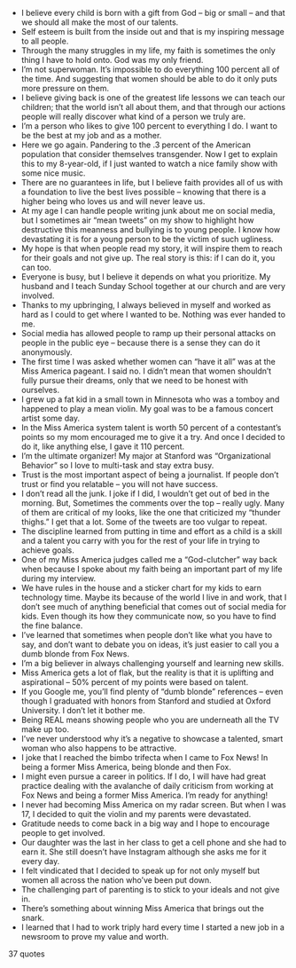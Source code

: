  - I believe every child is born with a gift from God – big or small – and that we should all make the most of our talents.
 - Self esteem is built from the inside out and that is my inspiring message to all people.
 - Through the many struggles in my life, my faith is sometimes the only thing I have to hold onto. God was my only friend.
 - I’m not superwoman. It’s impossible to do everything 100 percent all of the time. And suggesting that women should be able to do it only puts more pressure on them.
 - I believe giving back is one of the greatest life lessons we can teach our children; that the world isn’t all about them, and that through our actions people will really discover what kind of a person we truly are.
 - I’m a person who likes to give 100 percent to everything I do. I want to be the best at my job and as a mother.
 - Here we go again. Pandering to the .3 percent of the American population that consider themselves transgender. Now I get to explain this to my 8-year-old, if I just wanted to watch a nice family show with some nice music.
 - There are no guarantees in life, but I believe faith provides all of us with a foundation to live the best lives possible – knowing that there is a higher being who loves us and will never leave us.
 - At my age I can handle people writing junk about me on social media, but I sometimes air “mean tweets” on my show to highlight how destructive this meanness and bullying is to young people. I know how devastating it is for a young person to be the victim of such ugliness.
 - My hope is that when people read my story, it will inspire them to reach for their goals and not give up. The real story is this: if I can do it, you can too.
 - Everyone is busy, but I believe it depends on what you prioritize. My husband and I teach Sunday School together at our church and are very involved.
 - Thanks to my upbringing, I always believed in myself and worked as hard as I could to get where I wanted to be. Nothing was ever handed to me.
 - Social media has allowed people to ramp up their personal attacks on people in the public eye – because there is a sense they can do it anonymously.
 - The first time I was asked whether women can “have it all” was at the Miss America pageant. I said no. I didn’t mean that women shouldn’t fully pursue their dreams, only that we need to be honest with ourselves.
 - I grew up a fat kid in a small town in Minnesota who was a tomboy and happened to play a mean violin. My goal was to be a famous concert artist some day.
 - In the Miss America system talent is worth 50 percent of a contestant’s points so my mom encouraged me to give it a try. And once I decided to do it, like anything else, I gave it 110 percent.
 - I’m the ultimate organizer! My major at Stanford was “Organizational Behavior” so I love to multi-task and stay extra busy.
 - Trust is the most important aspect of being a journalist. If people don’t trust or find you relatable – you will not have success.
 - I don’t read all the junk. I joke if I did, I wouldn’t get out of bed in the morning. But, Sometimes the comments over the top – really ugly. Many of them are critical of my looks, like the one that criticized my “thunder thighs.” I get that a lot. Some of the tweets are too vulgar to repeat.
 - The discipline learned from putting in time and effort as a child is a skill and a talent you carry with you for the rest of your life in trying to achieve goals.
 - One of my Miss America judges called me a “God-clutcher” way back when because I spoke about my faith being an important part of my life during my interview.
 - We have rules in the house and a sticker chart for my kids to earn technology time. Maybe its because of the world I live in and work, that I don’t see much of anything beneficial that comes out of social media for kids. Even though its how they communicate now, so you have to find the fine balance.
 - I’ve learned that sometimes when people don’t like what you have to say, and don’t want to debate you on ideas, it’s just easier to call you a dumb blonde from Fox News.
 - I’m a big believer in always challenging yourself and learning new skills.
 - Miss America gets a lot of flak, but the reality is that it is uplifting and aspirational – 50% percent of my points were based on talent.
 - If you Google me, you’ll find plenty of “dumb blonde” references – even though I graduated with honors from Stanford and studied at Oxford University. I don’t let it bother me.
 - Being REAL means showing people who you are underneath all the TV make up too.
 - I’ve never understood why it’s a negative to showcase a talented, smart woman who also happens to be attractive.
 - I joke that I reached the bimbo trifecta when I came to Fox News! In being a former Miss America, being blonde and then Fox.
 - I might even pursue a career in politics. If I do, I will have had great practice dealing with the avalanche of daily criticism from working at Fox News and being a former Miss America. I’m ready for anything!
 - I never had becoming Miss America on my radar screen. But when I was 17, I decided to quit the violin and my parents were devastated.
 - Gratitude needs to come back in a big way and I hope to encourage people to get involved.
 - Our daughter was the last in her class to get a cell phone and she had to earn it. She still doesn’t have Instagram although she asks me for it every day.
 - I felt vindicated that I decided to speak up for not only myself but women all across the nation who’ve been put down.
 - The challenging part of parenting is to stick to your ideals and not give in.
 - There’s something about winning Miss America that brings out the snark.
 - I learned that I had to work triply hard every time I started a new job in a newsroom to prove my value and worth.

37 quotes